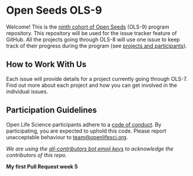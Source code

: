 # Open Seeds OLS-9


Welcome! This is the [ninth cohort of Open Seeds](https://openlifesci.org/ols-9) (OLS-9) program repository. 
This repository will be used for the issue tracker feature of GitHub. 
All the projects going through OLS-8 will use one issue to keep track of their progress during the program (see [projects and participants](https://openlifesci.org/ols-7/projects-participants/)).

## How to Work With Us

Each issue will provide details for a project currently going through OLS-7. 
Find out more about each project and how you can get involved in the individual issues.

## Participation Guidelines

Open Life Science participants adhere to a [code of conduct](CODE_OF_CONDUCT.md). 
By participating, you are expected to uphold this code. Please report unacceptable behaviour to [team@openlifesci.org](mailto:team@openlifesci.org).

*We are using the [all-contributors bot emoji keys](https://allcontributors.org/) to acknowledge the contributors of this repo.*

**My first Pull Request week 5**


